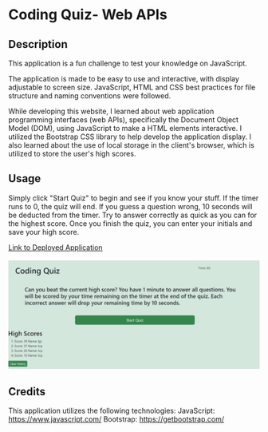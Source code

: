 # Coding Quiz- Web APIs

## Description

This application is a fun challenge to test your knowledge on JavaScript. 

The application is made to be easy to use and interactive, with display adjustable to screen size. JavaScript, HTML and CSS best practices for file structure and naming conventions were followed. 

While developing this website, I learned about web application programming interfaces (web APIs), specifically the Document Object Model (DOM), using JavaScript to make a HTML elements interactive. I utilized the Bootstrap CSS library to help develop the application display. I also learned about the use of local storage in the client's browser, which is utilized to store the user's high scores.

## Usage

Simply click "Start Quiz" to begin and see if you know your stuff. If the timer runs to 0, the quiz will end. If you guess a question wrong, 10 seconds will be deducted from the timer. Try to answer correctly as quick as you can for the highest score. Once you finish the quiz, you can enter your initials and save your high score.

[Link to Deployed Application](https://tabbdacat.github.io/coding-quiz/)

![image of deployed application](/assets/coding-quiz-scrnsht.jpg)

## Credits

This application utilizes the following technologies:
JavaScript: https://www.javascript.com/
Bootstrap: https://getbootstrap.com/